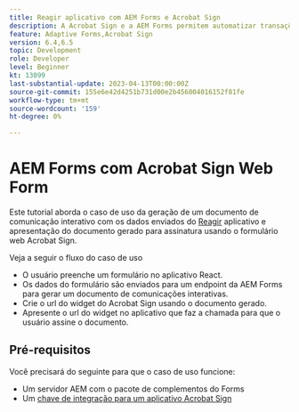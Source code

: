 ```yaml
---
title: Reagir aplicativo com AEM Forms e Acrobat Sign
description: A Acrobat Sign e a AEM Forms permitem automatizar transações complexas e incluir assinaturas eletrônicas legais como parte de uma experiência digital contínua.
feature: Adaptive Forms,Acrobat Sign
version: 6.4,6.5
topic: Development
role: Developer
level: Beginner
kt: 13099
last-substantial-update: 2023-04-13T00:00:00Z
source-git-commit: 155e6e42d4251b731d00e2b456004016152f81fe
workflow-type: tm+mt
source-wordcount: '159'
ht-degree: 0%

---
```


# AEM Forms com Acrobat Sign Web Form


Este tutorial aborda o caso de uso da geração de um documento de comunicação interativo com os dados enviados do [Reagir](https://react.dev/) aplicativo e apresentação do documento gerado para assinatura usando o formulário web Acrobat Sign.

Veja a seguir o fluxo do caso de uso

* O usuário preenche um formulário no aplicativo React.
* Os dados do formulário são enviados para um endpoint da AEM Forms para gerar um documento de comunicações interativas.
* Crie o url do widget do Acrobat Sign usando o documento gerado.
* Apresente o url do widget no aplicativo que faz a chamada para que o usuário assine o documento.

## Pré-requisitos

Você precisará do seguinte para que o caso de uso funcione:

* Um servidor AEM com o pacote de complementos do Forms
* Um [chave de integração para um aplicativo Acrobat Sign](https://helpx.adobe.com/sign/kb/how-to-create-an-integration-key.html)

